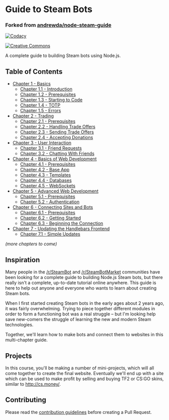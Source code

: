 # Guide to Steam Bots
### Forked from [andrewda/node-steam-guide](https://github.com/andrewda/node-steam-guide)

[![Codacy][codacy-img]][codacy-url]

[![Creative Commons][cc-img]][cc-url]

A complete guide to building Steam bots using Node.js.



## Table of Contents

- [Chapter 1 - Basics](./Chapter%201%20-%20Basics)
	- [Chapter 1.1 - Introduction](./Chapter%201%20-%20Basics/Chapter%201.1%20-%20Introduction)
 	- [Chapter 1.2 - Prerequisites](./Chapter%201%20-%20Basics/Chapter%201.2%20-%20Prerequisites)
 	- [Chapter 1.3 - Starting to Code](./Chapter%201%20-%20Basics/Chapter%201.3%20-%20Starting%20to%20Code)
  	- [Chapter 1.4 - TOTP](./Chapter%201%20-%20Basics/Chapter%201.4%20-%20TOTP)
  	- [Chapter 1.5 - Errors](./Chapter%201%20-%20Basics/Chapter%201.5%20-%20Errors)
- [Chapter 2 - Trading](./Chapter%202%20-%20Trading)
  	- [Chapter 2.1 - Prerequisites](./Chapter%202%20-%20Trading/Chapter%202.1%20-%20Prerequisites)
  	- [Chapter 2.2 - Handling Trade Offers](./Chapter%202%20-%20Trading/Chapter%202.2%20-%20Handling%20Trade%20Offers)
  	- [Chapter 2.3 - Sending Trade Offers](./Chapter%202%20-%20Trading/Chapter%202.3%20-%20Sending%20Trade%20Offers)
  	- [Chapter 2.4 - Accepting Donations](./Chapter%202%20-%20Trading/Chapter%202.4%20-%20Accepting%20Donations)
- [Chapter 3 - User Interaction](./Chapter%203%20-%20User%20Interaction)
  	- [Chapter 3.1 - Friend Requests](./Chapter%203%20-%20User%20Interaction/Chapter%203.1%20-%20Friend%20Requests)
	- [Chapter 3.2 - Chatting With Friends](./Chapter%203%20-%20User%20Interaction/Chapter%203.2%20-%20Chatting%20With%20Friends)
- [Chapter 4 - Basics of Web Development](./Chapter%204%20-%20Basics%20of%20Web%20Development)
  	- [Chapter 4.1 - Prerequisites](./Chapter%204%20-%20Basics%20of%20Web%20Development/Chapter%204.1%20-%20Prerequisites)
  	- [Chapter 4.2 - Base App](./Chapter%204%20-%20Basics%20of%20Web%20Development/Chapter%204.2%20-%20Base%20App)
  	- [Chapter 4.3 - Templates](./Chapter%204%20-%20Basics%20of%20Web%20Development/Chapter%204.3%20-%20Templates)
  	- [Chapter 4.4 - Databases](./Chapter%204%20-%20Basics%20of%20Web%20Development/Chapter%204.4%20-%20Databases)
  	- [Chapter 4.5 - WebSockets](./Chapter%204%20-%20Basics%20of%20Web%20Development/Chapter%204.5%20-%20WebSockets)
- [Chapter 5 - Advanced Web Development](./Chapter%205%20-%20Advanced%20Web%20Development)
  	- [Chapter 5.1 - Prerequisites](./Chapter%205%20-%20Advanced%20Web%20Development/Chapter%205.1%20-%20Prerequisites)
  	- [Chapter 5.2 - Authentication](./Chapter%205%20-%20Advanced%20Web%20Development/Chapter%205.2%20-%20Authentication)
- [Chapter 6 - Connecting Sites and Bots](./Chapter%206%20-%20Connecting%20Sites%20and%20Bots)
  	- [Chapter 6.1 - Prerequisites](./Chapter%206%20-%20Connecting%20Sites%20and%20Bots/Chapter%206.1%20-%20Prerequisites)
  	- [Chapter 6.2 - Getting Started](./Chapter%206%20-%20Connecting%20Sites%20and%20Bots/Chapter%206.2%20-%20Getting%20Started)
	- [Chapter 6.3 - Beginning the Connection](./Chapter%206%20-%20Connecting%20Sites%20and%20Bots/Chapter%206.3%20-%20Beginning%20the%20Connection)
- [Chapter 7 - Updating the Handlebars Frontend](./Chapter%207%20-%20Updating%20the%20Handlebars%20Frontend)
	- [Chapter 7.1 - Simple Updates](./Chapter%207%20-%20Updating%20the%20Handlebars%20Frontend/Chapter%207.1%20-%20Simple%20Updates)

*(more chapters to come)*

## Inspiration

Many people in the [/r/SteamBot](https://reddit.com/r/SteamBot) and
[/r/SteamBotMarket](https://reddit.com/r/SteamBotMarket) communities have been
looking for a complete guide to building Node.js Steam bots, but there really
isn't a complete, up-to-date tutorial online anywhere. This guide is here to
help out anyone and everyone who wants to learn about creating Steam bots.

When I first started creating Steam bots in the early ages about 2 years ago,
it was fairly overwhelming. Trying to piece together different modules in order
to form a functioning bot was a real struggle – but I'm looking help save
new-comers the struggle of learning the new and modern Steam technologies.

Together, we'll learn how to make bots and connect them to websites in this
multi-chapter guide.

## Projects

In this course, you'll be making a number of mini-projects, which will all come
together to create the final website. Eventually we'll end up with a site which
can be used to make profit by selling and buying TF2 or CS:GO skins, similar to
http://cs.money/.

## Contributing

Please read the [contribution guidelines](/CONTRIBUTING.md) before creating
a Pull Request.



<!-- Badge URLs -->

[codacy-img]: https://img.shields.io/codacy/grade/5822ba91cc994725932f71ee6b926400.svg?style=flat-square
[codacy-url]: https://app.codacy.com/app/Steam-Bot-Basics/node-steam-guide/dashboard
[cc-img]:     https://i.creativecommons.org/l/by/4.0/88x31.png
[cc-url]:     https://creativecommons.org/licenses/by/4.0/
